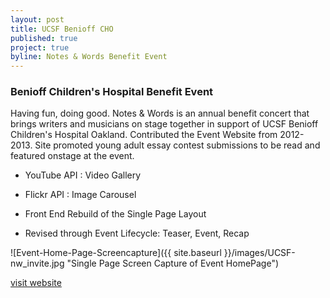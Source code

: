 ```yaml
---
layout: post
title: UCSF Benioff CHO
published: true
project: true
byline: Notes & Words Benefit Event
---
```


### Benioff Children's Hospital Benefit Event

Having fun, doing good. Notes & Words is an annual benefit concert that brings writers and musicians on stage together in support of UCSF Benioff Children's Hospital Oakland. Contributed the Event Website from 2012-2013. Site promoted young adult essay contest submissions to be read and featured onstage at the event.

* YouTube API : Video Gallery

* Flickr API  : Image Carousel

* Front End Rebuild of the Single Page Layout

* Revised through Event Lifecycle: Teaser, Event, Recap
 
![Event-Home-Page-Screencapture]({{ site.baseurl }}/images/UCSF-nw_invite.jpg "Single Page Screen Capture of Event HomePage")

[visit website](http://notesandwords.org)
